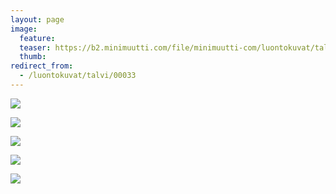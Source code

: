 ```yaml
---
layout: page
image:
  feature:
  teaser: https://b2.minimuutti.com/file/minimuutti-com/luontokuvat/talvi/DS40271-245px.jpg
  thumb:
redirect_from:
  - /luontokuvat/talvi/00033
---
```


![](https://b2.minimuutti.com/file/minimuutti-com/luontokuvat/talvi/DS40255-800px.jpg)

![](https://b2.minimuutti.com/file/minimuutti-com/luontokuvat/talvi/DS40258-800px.jpg)

![](https://b2.minimuutti.com/file/minimuutti-com/luontokuvat/talvi/DS40263-800px.jpg)

![](https://b2.minimuutti.com/file/minimuutti-com/luontokuvat/talvi/DS40271-800px.jpg)

![](https://b2.minimuutti.com/file/minimuutti-com/luontokuvat/talvi/DS40269-800px.jpg)
